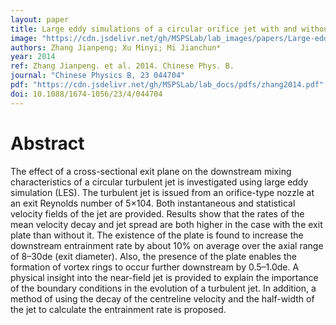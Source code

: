 ```yaml
---
layout: paper
title: Large eddy simulations of a circular orifice jet with and without a cross-sectional exit plate
image: "https://cdn.jsdelivr.net/gh/MSPSLab/lab_images/papers/Large-eddy-simulations-of.png"
authors: Zhang Jianpeng; Xu Minyi; Mi Jianchun*
year: 2014
ref: Zhang Jianpeng. et al. 2014. Chinese Phys. B.
journal: "Chinese Physics B, 23 044704"
pdf: "https://cdn.jsdelivr.net/gh/MSPSLab/lab_docs/pdfs/zhang2014.pdf"
doi: 10.1088/1674-1056/23/4/044704
---
```


# Abstract

The effect of a cross-sectional exit plane on the downstream mixing characteristics of a circular turbulent jet is investigated using large eddy simulation (LES). The turbulent jet is issued from an orifice-type nozzle at an exit Reynolds number of 5×104. Both instantaneous and statistical velocity fields of the jet are provided. Results show that the rates of the mean velocity decay and jet spread are both higher in the case with the exit plate than without it. The existence of the plate is found to increase the downstream entrainment rate by about 10% on average over the axial range of 8–30de (exit diameter). Also, the presence of the plate enables the formation of vortex rings to occur further downstream by 0.5–1.0de. A physical insight into the near-field jet is provided to explain the importance of the boundary conditions in the evolution of a turbulent jet. In addition, a method of using the decay of the centreline velocity and the half-width of the jet to calculate the entrainment rate is proposed.

